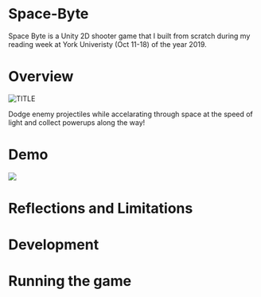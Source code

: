 # Space-Byte
Space Byte is a Unity 2D shooter game that I built from scratch during my reading week at York Univeristy (Oct 11-18) of the year 2019. 

# Overview
![TITLE](https://imgur.com/a/cy7XoEv)

Dodge enemy projectiles while accelarating through space at the speed of light and collect powerups along the way!

# Demo
![](https://media.giphy.com/media/W5UZoO4wEzDBeQ0mEj/giphy.gif)
# Reflections and Limitations

# Development

# Running the game


